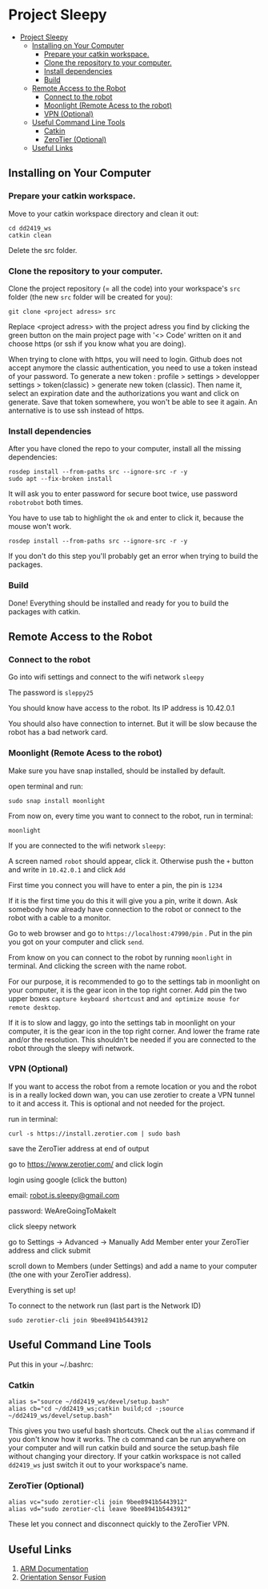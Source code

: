 # Project Sleepy

- [Project Sleepy](#project-sleepy)
  - [Installing on Your Computer](#installing-on-your-computer)
    - [Prepare your catkin workspace.](#prepare-your-catkin-workspace)
    - [Clone the repository to your computer.](#clone-the-repository-to-your-computer)
    - [Install dependencies](#install-dependencies)
    - [Build](#build)
  - [Remote Access to the Robot](#remote-access-to-the-robot)
    - [Connect to the robot](#connect-to-the-robot)
    - [Moonlight (Remote Acess to the robot)](#moonlight-remote-acess-to-the-robot)
    - [VPN (Optional)](#vpn-optional)
  - [Useful Command Line Tools](#useful-command-line-tools)
    - [Catkin](#catkin)
    - [ZeroTier (Optional)](#zerotier-optional)
  - [Useful Links](#useful-links)



## Installing on Your Computer
### Prepare your catkin workspace.
Move to your catkin workspace directory and clean it out:

```
cd dd2419_ws
catkin clean
```

Delete the src folder.

### Clone the repository to your computer.

Clone the project repository (= all the code) into your workspace's ``src`` folder (the new ``src`` folder will be created for you):

```
git clone <project adress> src
```

Replace \<project adress\> with the project adress you find by clicking the green button on the main project page with '\<\> Code' written on it and choose https (or ssh if you know what you are doing).

When trying to clone with https, you will need to login. Github does not accept anymore the classic authentication, you need to use a token instead of your password. To generate a new token : profile > settings > developper settings > token(classic) > generate new token (classic). Then name it, select an expiration date and the authorizations you want and click on generate. Save that token somewhere, you won't be able to see it again.
An anternative is to use ssh instead of https.

### Install dependencies
After you have cloned the repo to your computer, install all the missing dependencies:

```
rosdep install --from-paths src --ignore-src -r -y
sudo apt --fix-broken install
```

It will ask you to enter password for secure boot twice, use password ``robotrobot`` both times.

You have to use tab to highlight the ``ok`` and enter to click it, because the mouse won't work.

```
rosdep install --from-paths src --ignore-src -r -y
```

If you don't do this step you'll probably get an error when trying to build the packages.

### Build
Done! Everything should be installed and ready for you to build the packages with catkin.


## Remote Access to the Robot
### Connect to the robot

Go into wifi settings and connect to the wifi network ``sleepy``

The password is ``sleppy25``

You should know have access to the robot. Its IP address is 10.42.0.1

You should also have connection to internet. But it will be slow because the robot has a bad network card.





### Moonlight (Remote Acess to the robot)


Make sure you have snap installed, should be installed by default.

open terminal and run:

```
sudo snap install moonlight
```

From now on, every time you want to connect to the robot, run in terminal:

```
moonlight
```

If you are connected to the wifi network ``sleepy``:

A screen named ``robot`` should appear, click it.
Otherwise push the ``+`` button and write in ``10.42.0.1`` and click ``Add``

First time you connect you will have to enter a pin, the pin is ``1234``

If it is the first time you do this it will give you a pin, write it down. Ask somebody how already have connection to the robot 
or connect to the robot with a cable to a monitor.

Go to web browser and go to ``https://localhost:47990/pin`` .
Put in the pin you got on your computer and click ``send``.

From know on you can connect to the robot by running ``moonlight`` in terminal. And clicking the screen with the name robot.

For our purpose, it is recommended to go to the settings tab in moonlight on your computer, it is the gear icon in the top right corner.
Add pin the two upper boxes ``capture keyboard shortcust`` and ``and optimize mouse for remote desktop``.

If it is to slow and laggy, go into the settings tab in moonlight on your computer, it is the gear icon in the top right corner. And lower the frame rate and/or the resolution. This shouldn't be needed if you are connected to the robot through the sleepy wifi network.


### VPN (Optional)
If you want to access the robot from a remote location or you and the robot is in a really locked down wan, you can use zerotier to create a VPN tunnel to it and access it. This is optional and not needed for the project.

run in terminal:

```
curl -s https://install.zerotier.com | sudo bash
```

save the ZeroTier address at end of output

go to https://www.zerotier.com/ and click login

login using google (click the button)

email: robot.is.sleepy@gmail.com

password: WeAreGoingToMakeIt

click sleepy network

go to
Settings -> Advanced -> Manually Add Member
enter your ZeroTier address and click submit

scroll down to Members (under Settings) and add a name to your computer (the one with your ZeroTier address).

Everything is set up!

To connect to the network run (last part is the Network ID)

```
sudo zerotier-cli join 9bee8941b5443912
```

## Useful Command Line Tools

Put this in your ~/.bashrc:

### Catkin

```
alias s="source ~/dd2419_ws/devel/setup.bash"
alias cb="cd ~/dd2419_ws;catkin build;cd -;source ~/dd2419_ws/devel/setup.bash"
```

This gives you two useful bash shortcuts. Check out the ``alias`` command if you don't know how it works. The ``cb`` command can be run anywhere on your computer and will run catkin build and source the setup.bash file without changing your directory. If your catkin workspace is not called ``dd2419_ws`` just switch it out to your workspace's name.

### ZeroTier (Optional)

```
alias vc="sudo zerotier-cli join 9bee8941b5443912"
alias vd="sudo zerotier-cli leave 9bee8941b5443912"
```

These let you connect and disconnect quickly to the ZeroTier VPN.

## Useful Links


1. [ARM Documentation](https://drive.google.com/drive/folders/11wl0ss4zelJUnhpM2iadch4rDxFnV4dg?usp=sharing)
2. [Orientation Sensor Fusion](http://wiki.ros.org/imu_filter_madgwick)
